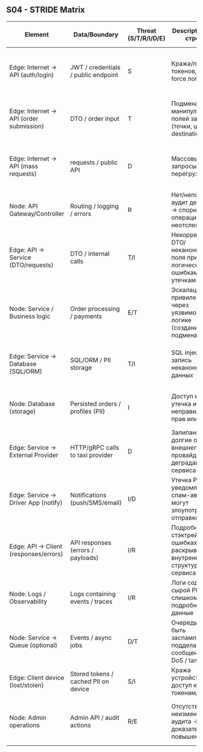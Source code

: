 ## S04 - STRIDE Matrix

| Element                              | Data/Boundary                        | Threat (S/T/R/I/D/E) | Description (1-2 строки)                                                | NFR link (ID)                           | Mitigation idea (ADR later)                       |
| ------------------------------------ | ------------------------------------ | -------------------- | ------------------------------------------------------------------------ | --------------------------------------- | ------------------------------------------------- |
| Edge: Internet → API (auth/login)    | JWT / credentials / public endpoint  | S                    | Кража/повтор токенов, brute-force логина                                  | NFR-202, NFR-305, NFR-101               | MFA, short JWT TTL + refresh, auth rate limits    |
| Edge: Internet → API (order submission)| DTO / order input                     | T                    | Подмена/манипуляция полей заказа (точки, цена, destination)               | NFR-206, NFR-205, NFR-302               | Strict input validation, server-side canonicalization |
| Edge: Internet → API (mass requests)  | requests / public API                 | D                    | Массовые запросы → перегрузка / DoS                                        | NFR-201, NFR-101, NFR-301               | Global + per-user rate limits, quotas, backpressure |
| Node: API Gateway/Controller         | Routing / logging / errors            | R                    | Нет/неполный аудит действий → спорные операции неотслеживаемы             | NFR-105, NFR-304                        | RFC7807 errors, correlation_id in logs, audit events |
| Edge: API → Service (DTO/requests)   | DTO / internal calls                  | T/I                  | Некорректные DTO/неканоничные поля приводят к логическим ошибкам/утечкам   | NFR-206, NFR-205, NFR-103               | Input schema validation, canonicalization, reject extra fields |
| Node: Service / Business logic       | Order processing / payments           | E/T                  | Эскалация привилегий через уязвимость в логике (создание/подмена ролей)    | NFR-202, NFR-205                        | RBAC checks, principle of least privilege, server-side checks |
| Edge: Service → Database (SQL/ORM)   | SQL/ORM / PII storage                 | T/I                  | SQL injection или запись неканоничных данных                              | NFR-205, NFR-306, NFR-103               | Parametrized queries, ORM best practices, DB constraints |
| Node: Database (storage)             | Persisted orders / profiles (PII)     | I                    | Доступ к PII/утечка из-за неправильных прав или бэкапа                    | NFR-103, NFR-303                        | Encryption at rest, access controls, retention policy ≤7d |
| Edge: Service → External Provider    | HTTP/gRPC calls to taxi provider      | D                    | Залипание/долгие ответы внешнего провайдера → деградация сервиса          | NFR-102, NFR-104                        | Timeouts ≤2s, retry with jitter, circuit-breaker |
| Edge: Service → Driver App (notify)  | Notifications (push/SMS/email)        | I/D                  | Утечка PII в уведомлениях; спам-авторы могут злоупотреблять отправкой      | NFR-101, NFR-103, NFR-104               | Rate-limit notifications, redact PII in messages, delivery status logging |
| Edge: API → Client (responses/errors) | API responses (errors / payloads)     | I/R                  | Подробные стэктрейсы в ошибках раскрывают внутреннюю структуру сервиса     | NFR-105, NFR-304                        | Hide stack traces, use RFC7807, include correlation_id only |
| Node: Logs / Observability           | Logs containing events / traces        | I/R                  | Логи содержат сырой PII или слишком подробные данные                       | NFR-103, NFR-105                        | PII masking, redact sensitive fields, log retention policy |
| Node: Service → Queue (optional)     | Events / async jobs                    | D/T                  | Очередь может быть заспамлена/подделана сообщение → DoS / tampering        | NFR-201, NFR-206                        | Authenticated producers, rate limits, message integrity (signatures) |
| Edge: Client device (lost/stolen)    | Stored tokens / cached PII on device   | S/I                  | Кража устройства → доступ к токенам/PII                                   | NFR-305, NFR-103                        | Short token TTL, device binding, remote session invalidation |
| Node: Admin operations               | Admin API / audit actions              | R/E                  | Отсутствие неизменяемого аудита → отказ в доказательствах; повышение прав   | NFR-105, NFR-302, NFR-303               | Immutable audit log, admin RBAC, approval workflows |
